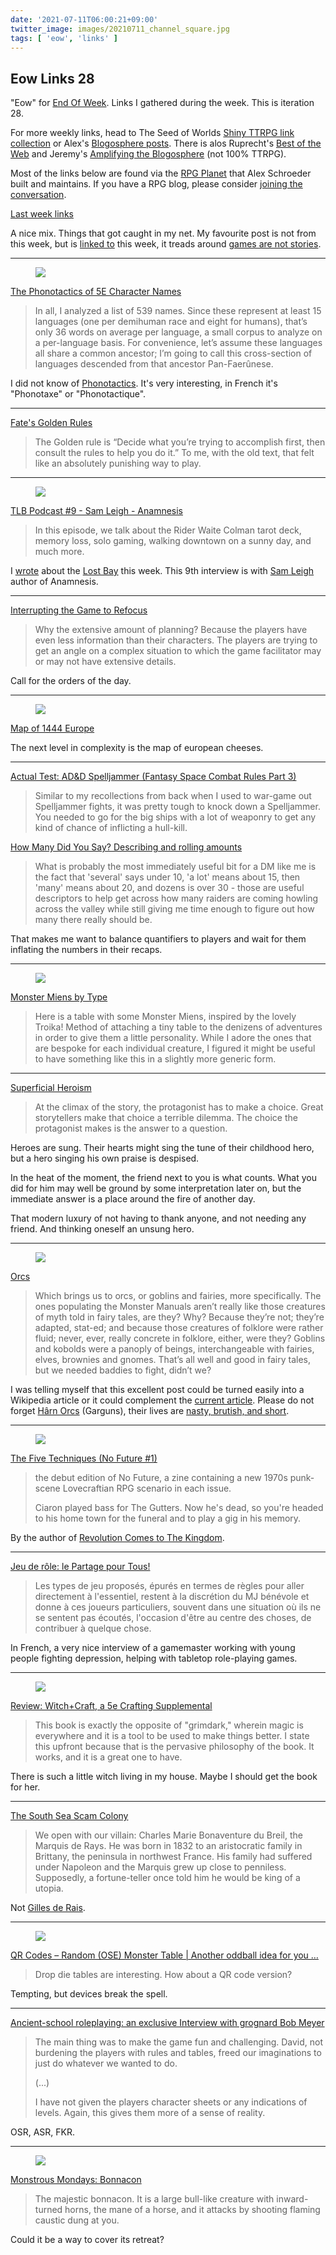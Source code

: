 ```yaml
---
date: '2021-07-11T06:00:21+09:00'
twitter_image: images/20210711_channel_square.jpg
tags: [ 'eow', 'links' ]
---
```


## Eow Links 28

"Eow" for [End Of Week](/#eow). Links I gathered during the week. This is iteration 28.

For more weekly links, head to The Seed of Worlds [Shiny TTRPG link collection](https://seedofworlds.blogspot.com/search/label/weekly%20links) or Alex's [Blogosphere posts](https://alexschroeder.ch/wiki/Blogosphere). There is alos Ruprecht's [Best of the Web](https://ruprechtsrpg.blogspot.com/search/label/Best%20of%20the%20Web) and Jeremy's [Amplifying the Blogosphere](https://takeonrules.com/series/amplifying-the-blogosphere/) (not 100% TTRPG).

Most of the links below are found via the [RPG Planet](https://campaignwiki.org/rpg/) that Alex Schroeder built and maintains. If you have a RPG blog, please consider [joining the conversation](https://campaignwiki.org/wiki/Planet/Please_join!).

[Last week links](20210703.html?t=Eow_Links_27&f=eow28)

A nice mix. Things that got caught in my net. My favourite post is not from this week, but is [linked to](https://grumpywizard.home.blog/2021/07/08/superficial-heroism/) this week, it treads around [games are not stories](https://grumpywizard.home.blog/2020/02/11/what-is-a-table-top-role-playing-game/).

<hr/>

<figure class="right smallerr">
<a href="https://commons.wikimedia.org/wiki/File:Italian_syllable_onset_phonotactics_diagram.gif"><img src="images/20210711_italian.gif" loading="lazy" /></a>
<figcaption>
</figcaption>
</figure>

[The Phonotactics of 5E Character Names](http://troypress.com/the-phonotactics-of-5e-character-names/)

> In all, I analyzed a list of 539 names. Since these represent at least 15 languages (one per demihuman race and eight for humans), that’s only 36 words on average per language, a small corpus to analyze on a per-language basis. For convenience, let’s assume these languages all share a common ancestor; I’m going to call this cross-section of languages descended from that ancestor Pan-Faerûnese.

I did not know of [Phonotactics](https://en.wikipedia.org/wiki/Phonotactics). It's very interesting, in French it's "Phonotaxe" or "Phonotactique".

<hr/>

[Fate's Golden Rules](https://idiomdrottning.org/fates-golden-rules)

> The Golden rule is “Decide what you’re trying to accomplish first, then consult the rules to help you do it.” To me, with the old text, that felt like an absolutely punishing way to play.

<hr/>

<figure class="right small">
<a href="http://instagram.com/arkhai2/"><img src="images/20210709_thelostbay.jpg" loading="lazy" /></a>
<figcaption>
</figcaption>
</figure>

[TLB Podcast #9 - Sam Leigh - Anamnesis](https://thelostbayrpg.blogspot.com/2021/07/tlb-podcast-9-sam-leigh-anamnesis.html)

> In this episode, we talk about the Rider Waite Colman tarot deck, memory loss, solo gaming, walking downtown on a sunny day, and much more.

I [wrote](20210709.html?t=The_Lost_Bay&f=eow28) about the [Lost Bay](https://thelostbayrpg.blogspot.com) this week. This 9th interview is with [Sam Leigh](https://samleigh.itch.io) author of Anamnesis.

<hr/>

[Interrupting the Game to Refocus](https://takeonrules.com/2021/07/10/interrupting-the-game-to-refocus/)

> Why the extensive amount of planning? Because the players have even less information than their characters. The players are trying to get an angle on a complex situation to which the game facilitator may or may not have extensive details.

Call for the orders of the day.

<hr/>

<figure class="right">
<a href="https://www.visualcapitalist.com/wp-content/uploads/2021/06/medieval-map-of-europe-in-1444.html"><img src="images/20210711_channel.jpg" loading="lazy" /></a>
<figcaption>
</figcaption>
</figure>

[Map of 1444 Europe](https://www.visualcapitalist.com/wp-content/uploads/2021/06/medieval-map-of-europe-in-1444.html)

The next level in complexity is the map of european cheeses.

<hr/>

[Actual Test: AD&D Spelljammer (Fantasy Space Combat Rules Part 3)](http://seedofworlds.blogspot.com/2021/07/actual-test-ad-spelljammer-fantasy.html)

> Similar to my recollections from back when I used to war-game out Spelljammer fights, it was pretty tough to knock down a Spelljammer. You needed to go for the big ships with a lot of weaponry to get any kind of chance of inflicting a hull-kill.

[How Many Did You Say? Describing and rolling amounts](http://seedofworlds.blogspot.com/2021/07/how-many-did-you-say-describing-and.html)

> What is probably the most immediately useful bit for a DM like me is the fact that 'several' says under 10, 'a lot' means about 15, then 'many' means about 20, and dozens is over 30 - those are useful descriptors to help get across how many raiders are coming howling across the valley while still giving me time enough to figure out how many there really should be.

That makes me want to balance quantifiers to players and wait for them inflating the numbers in their recaps.

<hr/>

<figure class="right largest">
<a href="https://blog.d4caltrops.com/2021/07/monster-miens-by-type.html"><img src="images/20210711_miens.jpg" loading="lazy" /></a>
<figcaption>
</figcaption>
</figure>

[Monster Miens by Type](https://blog.d4caltrops.com/2021/07/monster-miens-by-type.html)

> Here is a table with some Monster Miens, inspired by the lovely Troika! Method of attaching a tiny table to the denizens of adventures in order to give them a little personality. While I adore the ones that are bespoke for each individual creature, I figured it might be useful to have something like this in a slightly more generic form.

<hr/>

[Superficial Heroism](https://grumpywizard.home.blog/2021/07/08/superficial-heroism/)

> At the climax of the story, the protagonist has to make a choice. Great storytellers make that choice a terrible dilemma. The choice the protagonist makes is the answer to a question.

Heroes are sung. Their hearts might sing the tune of their childhood hero, but a hero singing his own praise is despised.

In the heat of the moment, the friend next to you is what counts. What you did for him may well be ground by some interpretation later on, but the immediate answer is a place around the fire of another day.

That modern luxury of not having to thank anyone, and not needing any friend. And thinking oneself an unsung hero.

<hr/>

<figure class="right">
<a href="https://www.drivethrurpg.com/product/316192/Gallant--Bold"><img src="images/20210711_orcs.jpg" loading="lazy" /></a>
<figcaption>
</figcaption>
</figure>

[Orcs](https://davidleonard-greyhawkmusings.blogspot.com/2021/07/orcs.html)

> Which brings us to orcs, or goblins and fairies, more specifically. The ones populating the Monster Manuals aren’t really like those creatures of myth told in fairy tales, are they? Why? Because they’re not; they’re adapted, stat-ed; and because those creatures of folklore were rather fluid; never, ever, really concrete in folklore, either, were they? Goblins and kobolds were a panoply of beings, interchangeable with fairies, elves, brownies and gnomes. That’s all well and good in fairy tales, but we needed baddies to fight, didn’t we?


I was telling myself that this excellent post could be turned easily into a Wikipedia article or it could complement the [current article](https://en.wikipedia.org/wiki/Orc). Please do not forget [Hârn Orcs](20201224.html?t=Egg_Laying_Orcs&f=eow28) (Garguns), their lives are [nasty, brutish, and short](https://www.amazon.com/Nasty-Brutish-Short-Orcs-HarnWorld/dp/0920711383/ref=as_li_ss_tl).

<hr/>

<figure class="right smallerr">
<a href="https://pentuppress.itch.io/the-five-techniques-no-future-1"><img src="images/20210711_punk.jpg" loading="lazy" /></a>
<figcaption>
</figcaption>
</figure>

[The Five Techniques (No Future #1)](https://pentuppress.itch.io/the-five-techniques-no-future-1)

> the debut edition of No Future, a zine containing a new 1970s  punk-scene Lovecraftian RPG scenario in each issue.
>
> Ciaron played bass for The Gutters. Now he's dead, so you're headed to his home town for the funeral and to play a gig in his memory.

By the author of [Revolution Comes to The Kingdom](https://www.patreon.com/porcupinepublishing/posts).

<hr/>

[Jeu de rôle: le Partage pour Tous!](https://senioroliste.com/2021/06/jeu-de-role-un-partage-pour-tous.html)

> Les types de jeu proposés, épurés en termes de règles pour aller directement à l'essentiel, restent à la discrétion du MJ bénévole et donne à ces joueurs particuliers, souvent dans une situation où ils ne se sentent pas écoutés, l'occasion d'être au centre des choses, de contribuer à quelque chose.

In French, a very nice interview of a gamemaster working with young people fighting depression, helping with tabletop role-playing games.

<hr/>

<figure class="right">
<a href="http://theotherside.timsbrannan.com/2021/07/review-witchcraft-5e-crafting.html"><img src="images/20210711_wcraft.jpg" loading="lazy" /></a>
<figcaption>
</figcaption>
</figure>

[Review: Witch+Craft, a 5e Crafting Supplemental](http://theotherside.timsbrannan.com/2021/07/review-witchcraft-5e-crafting.html)

> This book is exactly the opposite of "grimdark," wherein magic is everywhere and it is a tool to be used to make things better.   I state this upfront because that is the pervasive philosophy of the book.  It works, and it is a great one to have.

There is such a little witch living in my house. Maybe I should get the book for her.

<hr/>

[The South Sea Scam Colony](https://www.moltensulfur.com/post/the-south-sea-scam-colony)

> We open with our villain: Charles Marie Bonaventure du Breil, the Marquis de Rays. He was born in 1832 to an aristocratic family in Brittany, the peninsula in northwest France. His family had suffered under Napoleon and the Marquis grew up close to penniless. Supposedly, a fortune-teller once told him he would be king of a utopia.

Not [Gilles de Rais](https://en.wikipedia.org/wiki/Gilles_de_Rais).

<hr/>

<figure class="right small">
<a href="https://goblinshenchman.wordpress.com/2021/07/06/qr-random-ose-monster-table-another-oddball-idea-for-you/"><img src="images/20210711_qr.jpg" loading="lazy" /></a>
<figcaption>
</figcaption>
</figure>

[QR Codes – Random (OSE) Monster Table | Another oddball idea for you …](https://goblinshenchman.wordpress.com/2021/07/06/qr-random-ose-monster-table-another-oddball-idea-for-you/)

> Drop die tables are interesting. How about a QR code version?

Tempting, but devices break the spell.

<hr/>

[Ancient-school roleplaying: an exclusive Interview with grognard Bob Meyer](https://darkwormcolt.wordpress.com/2020/03/21/ancient-school-roleplaying-an-exclusive-interview-with-grognard-bob-meyer/)

> The main thing was to make the game fun and challenging. David, not burdening the players with rules and tables, freed our imaginations to just do whatever we wanted to do.
>
> (...)
>
> I have not given the players character sheets or any indications of levels. Again, this gives them more of a sense of reality.

OSR, ASR, FKR.

<hr/>

<figure class="right">
<a href="https://commons.wikimedia.org/wiki/File:Bonnacon_Aberdeen.jpg"><img src="images/20210711_bonnacon.jpg" loading="lazy" /></a>
<figcaption>
</figcaption>
</figure>

[Monstrous Mondays: Bonnacon](http://theotherside.timsbrannan.com/2021/07/monstrous-mondays-bonnacon.html)

> The majestic bonnacon. It is a large bull-like creature with inward-turned horns, the mane of a horse, and it attacks by shooting flaming caustic dung at you.

Could it be a way to cover its retreat?

